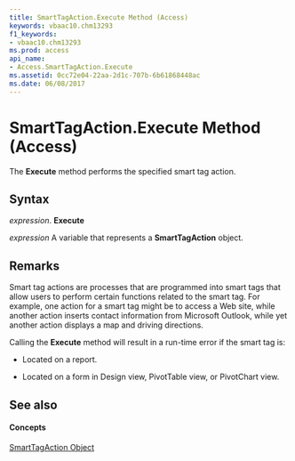```yaml
---
title: SmartTagAction.Execute Method (Access)
keywords: vbaac10.chm13293
f1_keywords:
- vbaac10.chm13293
ms.prod: access
api_name:
- Access.SmartTagAction.Execute
ms.assetid: 0cc72e04-22aa-2d1c-707b-6b61868448ac
ms.date: 06/08/2017
---
```



# SmartTagAction.Execute Method (Access)

The **Execute** method performs the specified smart tag action.


## Syntax

 _expression_. **Execute**

 _expression_ A variable that represents a **SmartTagAction** object.


## Remarks

Smart tag actions are processes that are programmed into smart tags that allow users to perform certain functions related to the smart tag. For example, one action for a smart tag might be to access a Web site, while another action inserts contact information from Microsoft Outlook, while yet another action displays a map and driving directions.

Calling the **Execute** method will result in a run-time error if the smart tag is:


- Located on a report.
    
- Located on a form in Design view, PivotTable view, or PivotChart view.
    

## See also


#### Concepts


[SmartTagAction Object](smarttagaction-object-access.md)


